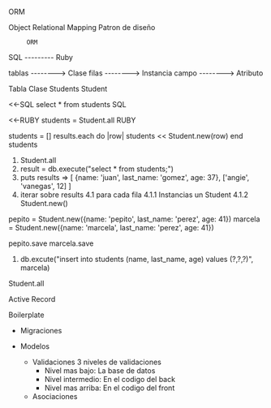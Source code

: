 ORM

Object Relational Mapping
Patron de diseño




         ORM
SQL   ---------   Ruby

tablas --------> Clase
filas  --------> Instancia
campo  --------> Atributo


Tabla            Clase
Students         Student



<<-SQL
  select * from students
SQL

<<-RUBY
  students = Student.all
RUBY



students = []
results.each do |row|
  students << Student.new(row)
end
students


1. Student.all
2. result = db.execute("select * from students;")
3. puts results => [
  {name: 'juan', last_name: 'gomez', age: 37},
  ['angie', 'vanegas', 12]
]
4. iterar sobre results
  4.1 para cada fila
    4.1.1 Instancias un Student
      4.1.2 Student.new()


pepito = Student.new({name: 'pepito', last_name: 'perez', age: 41})
marcela = Student.new({name: 'marcela', last_name: 'perez', age: 41})

pepito.save
marcela.save

1. db.excute("insert into students (name, last_name, age) values (?,?,?)", marcela)

Student.all








Active Record

Boilerplate

- Migraciones
  <!-- - creacion de tablas -->
  <!-- - modificacion de tablas -->

- Modelos
  - Validaciones
    3 niveles de validaciones
    - Nivel mas bajo: La base de datos
    - Nivel intermedio: En el codigo del back
    - Nivel mas arriba: En el codigo del front
  - Asociaciones
  <!-- - queries -->




















